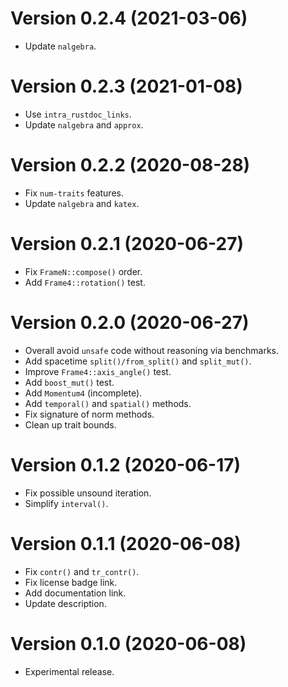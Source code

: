 # Version 0.2.4 (2021-03-06)

  * Update `nalgebra`.

# Version 0.2.3 (2021-01-08)

  * Use `intra_rustdoc_links`.
  * Update `nalgebra` and `approx`.

# Version 0.2.2 (2020-08-28)

  * Fix `num-traits` features.
  * Update `nalgebra` and `katex`.

# Version 0.2.1 (2020-06-27)

  * Fix `FrameN::compose()` order.
  * Add `Frame4::rotation()` test.

# Version 0.2.0 (2020-06-27)

  * Overall avoid `unsafe` code without reasoning via benchmarks.
  * Add spacetime `split()/from_split()` and `split_mut()`.
  * Improve `Frame4::axis_angle()` test.
  * Add `boost_mut()` test.
  * Add `Momentum4` (incomplete).
  * Add `temporal()` and `spatial()` methods.
  * Fix signature of norm methods.
  * Clean up trait bounds.

# Version 0.1.2 (2020-06-17)

  * Fix possible unsound iteration.
  * Simplify `interval()`.

# Version 0.1.1 (2020-06-08)

  * Fix `contr()` and `tr_contr()`.
  * Fix license badge link.
  * Add documentation link.
  * Update description.

# Version 0.1.0 (2020-06-08)

  * Experimental release.
